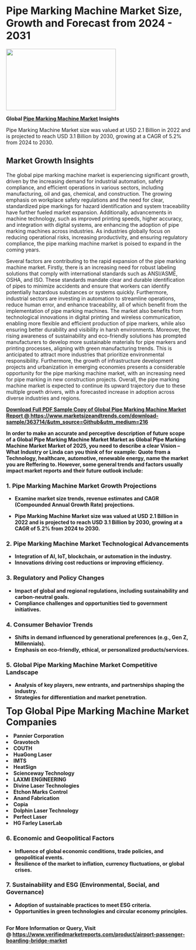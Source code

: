 <H1>Pipe Marking Machine Market Size, Growth and Forecast from 2024 - 2031</H1><img class="aligncenter size-medium wp-image-584254" src="https://thirdeyenews.in/wp-content/uploads/2024/09/Global-Market-Research-300x168.jpeg" alt="" width="300" height="168" /><p><strong>Global&nbsp;<a href="https://www.marketsizeandtrends.com/download-sample/363714/&amp;utm_source=Github&utm_medium=216">Pipe Marking Machine Market</a> Insights</strong></p><p>Pipe Marking Machine Market size was valued at USD 2.1 Billion in 2022 and is projected to reach USD 3.1 Billion by 2030, growing at a CAGR of 5.2% from 2024 to 2030.</p><p><h2>Market Growth Insights</h2> <p>The global pipe marking machine market is experiencing significant growth, driven by the increasing demand for industrial automation, safety compliance, and efficient operations in various sectors, including manufacturing, oil and gas, chemical, and construction. The growing emphasis on workplace safety regulations and the need for clear, standardized pipe markings for hazard identification and system traceability have further fueled market expansion. Additionally, advancements in machine technology, such as improved printing speeds, higher accuracy, and integration with digital systems, are enhancing the adoption of pipe marking machines across industries. As industries globally focus on reducing operational risks, increasing productivity, and ensuring regulatory compliance, the pipe marking machine market is poised to expand in the coming years.</p> <p><strong><a href="#"></a></strong></p> <p>Several factors are contributing to the rapid expansion of the pipe marking machine market. Firstly, there is an increasing need for robust labeling solutions that comply with international standards such as ANSI/ASME, OSHA, and ISO. These standards mandate clear and durable identification of pipes to minimize accidents and ensure that workers can identify potentially hazardous substances or systems quickly. Furthermore, industrial sectors are investing in automation to streamline operations, reduce human error, and enhance traceability, all of which benefit from the implementation of pipe marking machines. The market also benefits from technological innovations in digital printing and wireless communication, enabling more flexible and efficient production of pipe markers, while also ensuring better durability and visibility in harsh environments. Moreover, the rising awareness of sustainability and eco-friendly solutions has prompted manufacturers to develop more sustainable materials for pipe markers and printing processes, aligning with green manufacturing trends. This is anticipated to attract more industries that prioritize environmental responsibility. Furthermore, the growth of infrastructure development projects and urbanization in emerging economies presents a considerable opportunity for the pipe marking machine market, with an increasing need for pipe marking in new construction projects. Overall, the pipe marking machine market is expected to continue its upward trajectory due to these multiple growth drivers, with a forecasted increase in adoption across diverse industries and regions.</p> <p><strong><a href="#"></p><p><span class=""><strong>Download Full PDF Sample Copy of Global Pipe Marking Machine Market Report</strong> @ <a href="https://www.marketsizeandtrends.com/download-sample/363714/&amp;utm_source=Github&utm_medium=216" target="_blank">https://www.marketsizeandtrends.com/download-sample/363714/&amp;utm_source=Github&utm_medium=216</a></span></p><p>In order to make an accurate and perceptive description of future scope of a Global&nbsp;Pipe Marking Machine Market Market as Global&nbsp;Pipe Marking Machine Market Market of 2025, you need to describe a clear Vision &ndash; What Industry or Linda can you think of for example: Quote from a Technology, healthcare, automotive, renewable energy, name the market you are Reffering to. However, some general trends and factors usually impact market reports and their future outlook include:</p><h3>1.&nbsp;<strong>Pipe Marking Machine Market Growth Projections</strong></h3><ul><li>Examine market size trends, revenue estimates and CAGR (Compounded Annual Growth Rate) projections.</li><li><p>Pipe Marking Machine Market size was valued at USD 2.1 Billion in 2022 and is projected to reach USD 3.1 Billion by 2030, growing at a CAGR of 5.2% from 2024 to 2030.</p></li></ul><h3>2.&nbsp;<strong>Pipe Marking Machine Market Technological Advancements</strong></h3><ul><li>Integration of AI, IoT, blockchain, or automation in the industry.</li><li>Innovations driving cost reductions or improving efficiency.</li></ul><h3>3.&nbsp;<strong>Regulatory and Policy Changes</strong></h3><ul><li>Impact of global and regional regulations, including sustainability and carbon-neutral goals.</li><li>Compliance challenges and opportunities tied to government initiatives.</li></ul><h3>4.&nbsp;<strong>Consumer Behavior Trends</strong></h3><ul><li>Shifts in demand influenced by generational preferences (e.g., Gen Z, Millennials).</li><li>Emphasis on eco-friendly, ethical, or personalized products/services.</li></ul><h3>5.&nbsp;<strong>Global Pipe Marking Machine Market Competitive Landscape</strong></h3><ul><li>Analysis of key players, new entrants, and partnerships shaping the industry.</li><li>Strategies for differentiation and market penetration.</li></ul><p data-pm-slice="1 1 []"><span style="color: inherit; font-family: inherit; font-size: 25px;">Top Global Pipe Marking Machine Market Companies</span></p><div class="" data-test-id=""><p><li>Pannier Corporation</li><li> Gravotech</li><li> COUTH</li><li> HuaGong Laser</li><li> IMTS</li><li> HeatSign</li><li> Scienceway Technology</li><li> LAXMI ENGINEERING</li><li> Divine Laser Technologies</li><li> Etchon Marks Control</li><li> Anand Fabrication</li><li> Copia</li><li> Dolphin Laser Technology</li><li> Perfect Laser</li><li> HG Farley LaserLab</li></p></div><h3>6.&nbsp;<strong>Economic and Geopolitical Factors</strong></h3><ul><li>Influence of global economic conditions, trade policies, and geopolitical events.</li><li>Resilience of the market to inflation, currency fluctuations, or global crises.</li></ul><h3>7.&nbsp;<strong>Sustainability and ESG (Environmental, Social, and Governance)</strong></h3><ul><li>Adoption of sustainable practices to meet ESG criteria.</li><li>Opportunities in green technologies and circular economy principles.</li></ul><h2><strong style="font-size: 14px;">For More Information or Query, Visit @&nbsp;</strong><a style="background-color: #ffffff; font-size: 14px;" href="https://www.marketsizeandtrends.com/report/pipe-marking-machine-market/" target="_blank">https://www.verifiedmarketreports.com/product/airport-passenger-boarding-bridge-market</a></h2>
